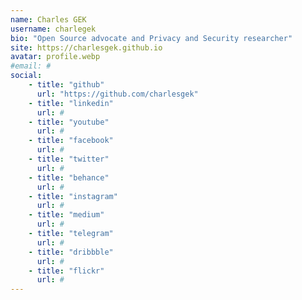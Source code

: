 ```yaml
---
name: Charles GEK
username: charlegek
bio: "Open Source advocate and Privacy and Security researcher"
site: https://charlesgek.github.io
avatar: profile.webp
#email: #
social:
    - title: "github"
      url: "https://github.com/charlesgek"
    - title: "linkedin"
      url: #
    - title: "youtube"
      url: #
    - title: "facebook"
      url: #
    - title: "twitter"
      url: #
    - title: "behance"
      url: #
    - title: "instagram"
      url: #
    - title: "medium"
      url: #
    - title: "telegram"
      url: #
    - title: "dribbble"
      url: #
    - title: "flickr"
      url: #
---
```

